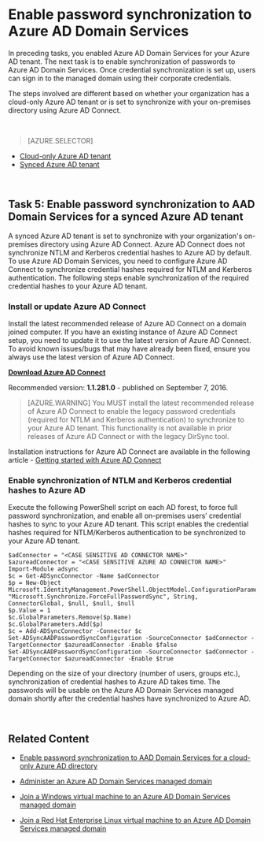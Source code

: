 <properties
	pageTitle="Azure AD Domain Services: Enable password synchronization | Microsoft Azure"
	description="Getting started with Azure Active Directory Domain Services"
	services="active-directory-ds"
	documentationCenter=""
	authors="mahesh-unnikrishnan"
	manager="stevenpo"
	editor="curtand"/>

<tags
	ms.service="active-directory-ds"
	ms.workload="identity"
	ms.tgt_pltfrm="na"
	ms.devlang="na"
	ms.topic="get-started-article"
	ms.date="09/20/2016"
	ms.author="maheshu"/>

# Enable password synchronization to Azure AD Domain Services
In preceding tasks, you enabled Azure AD Domain Services for your Azure AD tenant. The next task is to enable synchronization of passwords to Azure AD Domain Services. Once credential synchronization is set up, users can sign in to the managed domain using their corporate credentials.

The steps involved are different based on whether your organization has a cloud-only Azure AD tenant or is set to synchronize with your on-premises directory using Azure AD Connect.

<br>

> [AZURE.SELECTOR]
- [Cloud-only Azure AD tenant](active-directory-ds-getting-started-password-sync.md)
- [Synced Azure AD tenant](active-directory-ds-getting-started-password-sync-synced-tenant.md)

<br>


## Task 5: Enable password synchronization to AAD Domain Services for a synced Azure AD tenant
A synced Azure AD tenant is set to synchronize with your organization's on-premises directory using Azure AD Connect. Azure AD Connect does not synchronize NTLM and Kerberos credential hashes to Azure AD by default. To use Azure AD Domain Services, you need to configure Azure AD Connect to synchronize credential hashes required for NTLM and Kerberos authentication. The following steps enable synchronization of the required credential hashes to your Azure AD tenant.


### Install or update Azure AD Connect
Install the latest recommended release of Azure AD Connect on a domain joined computer. If you have an existing instance of Azure AD Connect setup, you need to update it to use the latest version of Azure AD Connect. To avoid known issues/bugs that may have already been fixed, ensure you always use the latest version of Azure AD Connect.

**[Download Azure AD Connect](http://www.microsoft.com/download/details.aspx?id=47594)**

Recommended version: **1.1.281.0** - published on September 7, 2016.

  > [AZURE.WARNING] You MUST install the latest recommended release of Azure AD Connect to enable the legacy password credentials (required for NTLM and Kerberos authentication) to synchronize to your Azure AD tenant. This functionality is not available in prior releases of Azure AD Connect or with the legacy DirSync tool.

Installation instructions for Azure AD Connect are available in the following article - [Getting started with Azure AD Connect](../active-directory/active-directory-aadconnect.md)


### Enable synchronization of NTLM and Kerberos credential hashes to Azure AD
Execute the following PowerShell script on each AD forest, to force full password synchronization, and enable all on-premises users’ credential hashes to sync to your Azure AD tenant. This script enables the credential hashes required for NTLM/Kerberos authentication to be synchronized to your Azure AD tenant.

```
$adConnector = "<CASE SENSITIVE AD CONNECTOR NAME>"  
$azureadConnector = "<CASE SENSITIVE AZURE AD CONNECTOR NAME>"  
Import-Module adsync  
$c = Get-ADSyncConnector -Name $adConnector  
$p = New-Object Microsoft.IdentityManagement.PowerShell.ObjectModel.ConfigurationParameter "Microsoft.Synchronize.ForceFullPasswordSync", String, ConnectorGlobal, $null, $null, $null
$p.Value = 1  
$c.GlobalParameters.Remove($p.Name)  
$c.GlobalParameters.Add($p)  
$c = Add-ADSyncConnector -Connector $c  
Set-ADSyncAADPasswordSyncConfiguration -SourceConnector $adConnector -TargetConnector $azureadConnector -Enable $false   
Set-ADSyncAADPasswordSyncConfiguration -SourceConnector $adConnector -TargetConnector $azureadConnector -Enable $true  
```

Depending on the size of your directory (number of users, groups etc.), synchronization of credential hashes to Azure AD takes time. The passwords will be usable on the Azure AD Domain Services managed domain shortly after the credential hashes have synchronized to Azure AD.


<br>

## Related Content

- [Enable password synchronization to AAD Domain Services for a cloud-only Azure AD directory](active-directory-ds-getting-started-password-sync.md)

- [Administer an Azure AD Domain Services managed domain](active-directory-ds-admin-guide-administer-domain.md)

- [Join a Windows virtual machine to an Azure AD Domain Services managed domain](active-directory-ds-admin-guide-join-windows-vm.md)

- [Join a Red Hat Enterprise Linux virtual machine to an Azure AD Domain Services managed domain](active-directory-ds-admin-guide-join-rhel-linux-vm.md)
